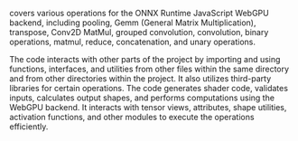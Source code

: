 covers various operations for the ONNX Runtime JavaScript WebGPU backend, including pooling, Gemm (General Matrix Multiplication), transpose, Conv2D MatMul, grouped convolution, convolution, binary operations, matmul, reduce, concatenation, and unary operations. 

The code interacts with other parts of the project by importing and using functions, interfaces, and utilities from other files within the same directory and from other directories within the project. It also utilizes third-party libraries for certain operations. The code generates shader code, validates inputs, calculates output shapes, and performs computations using the WebGPU backend. It interacts with tensor views, attributes, shape utilities, activation functions, and other modules to execute the operations efficiently.